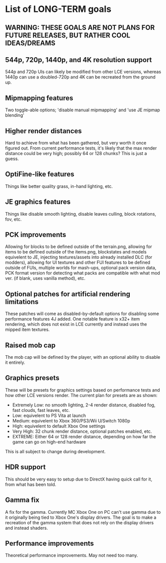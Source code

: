 # List of LONG-TERM goals

## WARNING: THESE GOALS ARE NOT PLANS FOR FUTURE RELEASES, BUT RATHER COOL IDEAS/DREAMS

## 544p, 720p, 1440p, and 4K resolution support
544p and 720p UIs can likely be modified from other LCE versions, whereas 1440p can use a doubled-720p and 4K can be recreated from the ground up.

## Mipmapping features
Two toggle-able options; 'disable manual mipmapping' and 'use JE mipmap blending'

## Higher render distances
Hard to achieve from what has been gathered, but very worth it once figured out. From current performance tests, it's likely that the max render distance could be very high; possibly 64 or 128 chunks? This is just a guess.

## OptiFine-like features
Things like better quality grass, in-hand lighting, etc.

## JE graphics features
Things like disable smooth lighting, disable leaves culling, block rotations, fov, etc.

## PCK improvements
Allowing for blocks to be defined outside of the terrain.png, allowing for items to be defined outside of the items.png, blockstates and models equivelent to JE, injecting textures/assets into already installed DLC (for modders), allowing for UI textures and other FUI features to be defined outside of FUIs, multiple worlds for mash-ups, optional pack version data, PCK format version for detecting what packs are compatible with what mod ver. (if blank, uses vanilla method), etc.

## Optional patches for artificial rendering limitations
These patches will come as disabled-by-default options for disabling some performance features 4J added. One notable feature is x32+ item rendering, which does not exist in LCE currently and instead uses the mipped item textures.

## Raised mob cap
The mob cap will be defined by the player, with an optional ability to disable it entirely.

## Graphics presets
These will be presets for graphics settings based on performance tests and how other LCE versions render. The current plan for presets are as shown:
- Extremely Low: no smooth lighting, 2-4 render distance, disabled fog, fast clouds, fast leaves, etc.
- Low: equivelent to PS Vita at launch
- Medium: equivelent to Xbox 360/PS3/Wii U/Switch 1080p
- High: equivelent to default Xbox One settings
- Very High: 32 chunk render distance, optional patches enabled, etc.
- EXTREME: Either 64 or 128 render distance, depending on how far the game can go on high-end hardware

This is all subject to change during development.

## HDR support
This should be very easy to setup due to DirectX having quick call for it, from what has been told.

## Gamma fix
A fix for the gamma. Currently MC Xbox One on PC can't use gamma due to it originally being tied to Xbox One's display drivers. The goal is to make a recreation of the gamma system that does not rely on the display drivers and instead shaders.

## Performance improvements
Theoretical performance improvements. May not need too many.
